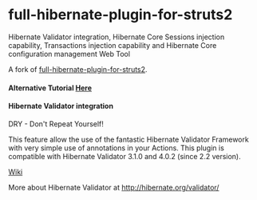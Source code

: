 full-hibernate-plugin-for-struts2
=================================

Hibernate Validator integration, Hibernate Core Sessions injection capability, Transactions injection capability and Hibernate Core configuration management Web Tool

A fork of <a href="https://code.google.com/p/full-hibernate-plugin-for-struts2/">full-hibernate-plugin-for-struts2</a>.

<h4>Alternative Tutorial <a href="http://www.dzone.com/tutorials/java/struts-2/struts-2-tutorial/struts-2-hibernate-validation-tutorial-1.html">Here</a></h4>

<h4>Hibernate Validator integration</h4>

DRY - Don't Repeat Yourself!

This feature allow the use of the fantastic Hibernate Validator Framework with very simple use of annotations in your Actions. This plugin is compatible with Hibernate Validator 3.1.0 and 4.0.2 (since 2.2 version).

<a href="https://code.google.com/p/full-hibernate-plugin-for-struts2/wiki/2_Hibernate_Validator_integration">Wiki</a>

More about Hibernate Validator at http://hibernate.org/validator/
